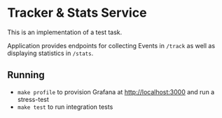 # Tracker & Stats Service

This is an implementation of a test task.

Application provides endpoints for collecting Events in `/track` as well as displaying statistics in `/stats`.

## Running

* `make profile` to provision Grafana at [http://localhost:3000](http://localhost:3000) and run a stress-test
* `make test` to run integration tests
